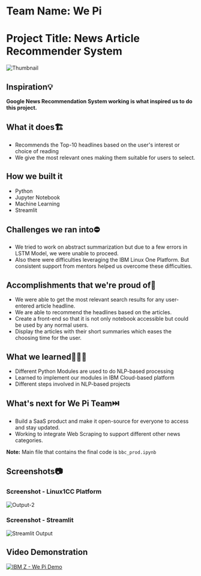 # Team Name: We Pi
# Project Title: News Article Recommender System

![Thumbnail](https://user-images.githubusercontent.com/81156510/192115127-fa0fd9c5-d894-45d9-84f8-98a46e7e4c8e.png)

## Inspiration💡
**Google News Recommendation System working is what inspired us to do this project.**

## What it does🏗️
- Recommends the Top-10 headlines based on the user's interest or choice of reading
- We give the most relevant ones making them suitable for users to select.
## How we built it
- Python
- Jupyter Notebook
- Machine Learning
- Streamlit

## Challenges we ran into⛔
- We tried to work on abstract summarization but due to a few errors in LSTM Model, we were unable to proceed.
- Also there were difficulties leveraging the IBM Linux One Platform. But consistent support from mentors helped us overcome these difficulties.

## Accomplishments that we're proud of🏅
- We were able to get the most relevant search results for any user-entered article headline.
- We are able to recommend the headlines based on the articles.
- Create a front-end so that it is not only notebook accessible but could be used by any normal users.
- Display the articles with their short summaries which eases the choosing time for the user.

## What we learned👨🏼‍🏭
- Different Python Modules are used to do NLP-based processing
- Learned to implement our modules in IBM Cloud-based platform
- Different steps involved in NLP-based projects

## What's next for We Pi Team⏭️
- Build a SaaS product and make it open-source for everyone to access and stay updated.
- Working to integrate Web Scraping to support different other news categories.

**Note:** Main file that contains the final code is `bbc_prod.ipynb`

## Screenshots📷

### Screenshot - Linux1CC Platform
![Output-2](https://user-images.githubusercontent.com/81156510/192115719-ad457b77-2a10-48e8-8858-e745245d3f9f.png)

### Screenshot - Streamlit
![Streamlit Output](https://user-images.githubusercontent.com/81156510/192115720-7ebe1a77-bc0e-4f57-8220-f9102fec0fa6.png)

## Video Demonstration
[![IBM Z - We Pi Demo](https://user-images.githubusercontent.com/81156510/192115127-fa0fd9c5-d894-45d9-84f8-98a46e7e4c8e.png)](https://youtu.be/VFV2xQe4ZxY "IBM Z Demo Final")
